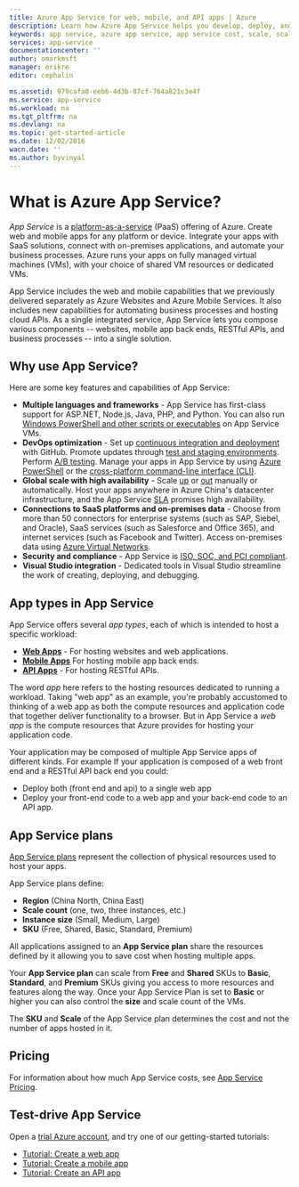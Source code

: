 ```yaml
---
title: Azure App Service for web, mobile, and API apps | Azure
description: Learn how Azure App Service helps you develop, deploy, and manage web and mobile apps.
keywords: app service, azure app service, app service cost, scale, scalable, app deployment, azure app deployment, paas, platform-as-a-service, website, web site, web, azure mobile
services: app-service
documentationcenter: ''
author: omarkmsft
manager: erikre
editor: cephalin

ms.assetid: 979cafa8-eeb6-4d3b-87cf-764a821c3e4f
ms.service: app-service
ms.workload: na
ms.tgt_pltfrm: na
ms.devlang: na
ms.topic: get-started-article
ms.date: 12/02/2016
wacn.date: ''
ms.author: byvinyal
---
```


# What is Azure App Service?
*App Service* is a [platform-as-a-service](https://zh.wikipedia.org/wiki/平台即服务) (PaaS) offering of Azure. Create web and mobile apps for any platform or device. Integrate your apps with SaaS solutions, connect with on-premises applications, and automate your business processes. Azure runs your apps on fully managed virtual machines (VMs), with your choice of shared VM resources or dedicated VMs.

App Service includes the web and mobile capabilities that we previously delivered separately as Azure Websites and Azure Mobile Services. It also includes new capabilities for automating business processes and hosting cloud APIs. As a single integrated service, App Service lets you compose various components -- websites, mobile app back ends, RESTful APIs, and business processes -- into a single solution.

## Why use App Service?
Here are some key features and capabilities of App Service:

* **Multiple languages and frameworks** - App Service has first-class support for ASP.NET, Node.js, Java, PHP, and Python. You can also run [Windows PowerShell and other scripts or executables](../app-service-web/web-sites-create-web-jobs.md) on App Service VMs.
* **DevOps optimization** - Set up [continuous integration and deployment](../app-service-web/app-service-continuous-deployment.md) with GitHub. Promote updates through [test and staging environments](../app-service-web/web-sites-staged-publishing.md). Perform [A/B testing](../app-service-web/app-service-web-test-in-production-get-start.md). Manage your apps in App Service by using [Azure PowerShell](https://docs.microsoft.com/powershell/azureps-cmdlets-docs) or the [cross-platform command-line interface (CLI)](../cli-install-nodejs.md).
* **Global scale with high availability** - Scale [up](../app-service-web/web-sites-scale.md) or [out](../monitoring-and-diagnostics/insights-how-to-scale.md) manually or automatically. Host your apps anywhere in Azure China's datacenter infrastructure, and the App Service [SLA](https://www.azure.cn/support/sla/app-service/) promises high availability.
* **Connections to SaaS platforms and on-premises data** - Choose from more than 50 connectors for enterprise systems (such as SAP, Siebel, and Oracle), SaaS services (such as Salesforce and Office 365), and internet services (such as Facebook and Twitter). Access on-premises data using [Azure Virtual Networks](../app-service-web/app-service-vnet-integration-powershell.md).
* **Security and compliance** - App Service is [ISO, SOC, and PCI compliant](https://www.trustcenter.cn/).
* **Visual Studio integration** - Dedicated tools in Visual Studio streamline the work of creating, deploying, and debugging.

## App types in App Service
App Service offers several *app types*, each of which is intended to host a specific workload:

* [**Web Apps**](../app-service-web/app-service-web-overview.md) - For hosting websites and web applications.
* [**Mobile Apps**](../app-service-mobile/app-service-mobile-value-prop.md) For hosting mobile app back ends.
* [**API Apps**](../app-service-api/app-service-api-apps-why-best-platform.md) - For hosting RESTful APIs.

The word *app* here refers to the hosting resources dedicated to running a workload. Taking "web app" as an example, you're probably accustomed to thinking of a web app as both the compute resources and application code that together deliver functionality to a browser. But in App Service a *web app* is the compute resources that Azure provides for hosting your application code. 

Your application may be composed of multiple App Service apps of different kinds. For example If your application is composed of a web front end and a RESTful API back end you could:

- Deploy both (front end and api) to a single web app  
- Deploy your front-end code to a web app and your back-end code to an API app. 

## App Service plans
[App Service plans](azure-web-sites-web-hosting-plans-in-depth-overview.md) represent the collection of physical resources used to host your apps.

App Service plans define:

- **Region** (China North, China East)
- **Scale count** (one, two, three instances, etc.)
- **Instance size** (Small, Medium, Large)
- **SKU** (Free, Shared, Basic, Standard, Premium)

All applications assigned to an **App Service plan** share the resources defined by it allowing you to save cost when hosting multiple apps.

Your **App Service plan** can scale from **Free** and **Shared** SKUs to **Basic**, **Standard**, and **Premium** SKUs giving you access to more resources and features along the way. Once your App Service Plan is set to **Basic** or higher you can also control the **size** and scale count of the VMs.

The **SKU** and **Scale** of the App Service plan determines the cost and not the number of apps hosted in it. 

## Pricing
For information about how much App Service costs, see [App Service Pricing](https://www.azure.cn/pricing/details/app-service/).

## Test-drive App Service

Open a [trial Azure account](https://www.azure.cn/pricing/1rmb-trial/), and try one of our getting-started tutorials:

* [Tutorial: Create a web app](../app-service-web/app-service-web-get-started.md)
* [Tutorial: Create a mobile app](../app-service-mobile/app-service-mobile-android-get-started.md)
* [Tutorial: Create an API app](../app-service-api/app-service-api-dotnet-get-started.md)